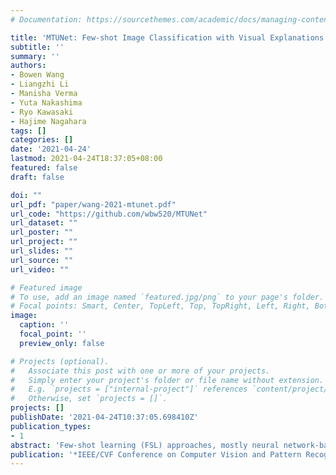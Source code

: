 ```yaml
---
# Documentation: https://sourcethemes.com/academic/docs/managing-content/

title: 'MTUNet: Few-shot Image Classification with Visual Explanations'
subtitle: ''
summary: ''
authors:
- Bowen Wang
- Liangzhi Li
- Manisha Verma
- Yuta Nakashima
- Ryo Kawasaki
- Hajime Nagahara
tags: []
categories: []
date: '2021-04-24'
lastmod: 2021-04-24T18:37:05+08:00
featured: false
draft: false

doi: ""
url_pdf: "paper/wang-2021-mtunet.pdf"
url_code: "https://github.com/wbw520/MTUNet"
url_dataset: ""
url_poster: ""
url_project: ""
url_slides: ""
url_source: ""
url_video: ""

# Featured image
# To use, add an image named `featured.jpg/png` to your page's folder.
# Focal points: Smart, Center, TopLeft, Top, TopRight, Left, Right, BottomLeft, Bottom, BottomRight.
image:
  caption: ''
  focal_point: ''
  preview_only: false

# Projects (optional).
#   Associate this post with one or more of your projects.
#   Simply enter your project's folder or file name without extension.
#   E.g. `projects = ["internal-project"]` references `content/project/deep-learning/index.md`.
#   Otherwise, set `projects = []`.
projects: []
publishDate: '2021-04-24T10:37:05.698410Z'
publication_types:
- 1
abstract: 'Few-shot learning (FSL) approaches, mostly neural network-based, are assuming that the pre-trained knowledge can be obtained from base (seen) categories and transferred to novel (unseen) categories. However, the black-box nature of neural networks makes it difﬁcult to understand what is actually transferred, which may hamper its application in some risk-sensitive areas. In this paper, we reveal a new way to perform explainable FSL for image classiﬁcation, using discriminative patterns and pairwise matching. Experimental results prove that the proposed method can achieve satisfactory explainability on two mainstream datasets.'
publication: '*IEEE/CVF Conference on Computer Vision and Pattern Recognition (CVPR) Responsible Computer Vision Workshop*'
---
```


